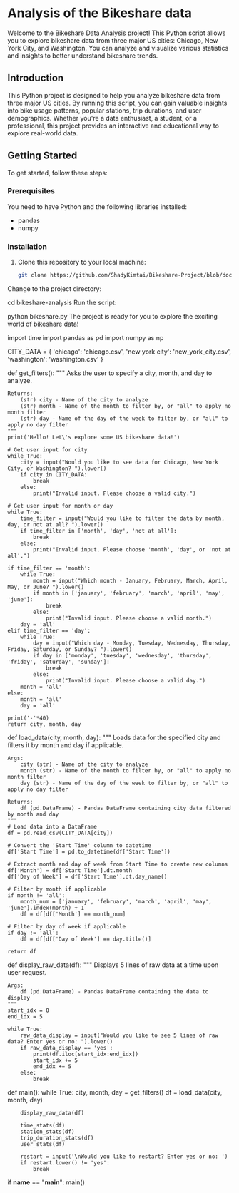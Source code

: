 # Analysis of the Bikeshare data

Welcome to the Bikeshare Data Analysis project! This Python script allows you to explore bikeshare data from three major US cities: Chicago, New York City, and Washington.
You can analyze and visualize various statistics and insights to better understand bikeshare trends.

## Introduction

This Python project is designed to help you analyze bikeshare data from three major US cities.
By running this script, you can gain valuable insights into bike usage patterns, popular stations, trip durations, and user demographics. Whether you're a data enthusiast, a student, or a professional, this project provides an interactive and educational way to explore real-world data.

## Getting Started

To get started, follow these steps:

### Prerequisites

You need to have Python and the following libraries installed:

- pandas
- numpy

### Installation

1. Clone this repository to your local machine:

   ```bash
   git clone https://github.com/ShadyKimtai/Bikeshare-Project/blob/documentation/bikeshare_myproject.py
Change to the project directory:

cd bikeshare-analysis
Run the script:

python bikeshare.py
The project is ready for you to explore the exciting world of bikeshare data!




import time
import pandas as pd
import numpy as np

CITY_DATA = {
    'chicago': 'chicago.csv',
    'new york city': 'new_york_city.csv',
    'washington': 'washington.csv'
}

def get_filters():
    """
    Asks the user to specify a city, month, and day to analyze.

    Returns:
        (str) city - Name of the city to analyze
        (str) month - Name of the month to filter by, or "all" to apply no month filter
        (str) day - Name of the day of the week to filter by, or "all" to apply no day filter
    """
    print('Hello! Let\'s explore some US bikeshare data!')

    # Get user input for city
    while True:
        city = input("Would you like to see data for Chicago, New York City, or Washington? ").lower()
        if city in CITY_DATA:
            break
        else:
            print("Invalid input. Please choose a valid city.")

    # Get user input for month or day
    while True:
        time_filter = input("Would you like to filter the data by month, day, or not at all? ").lower()
        if time_filter in ['month', 'day', 'not at all']:
            break
        else:
            print("Invalid input. Please choose 'month', 'day', or 'not at all'.")

    if time_filter == 'month':
        while True:
            month = input("Which month - January, February, March, April, May, or June? ").lower()
            if month in ['january', 'february', 'march', 'april', 'may', 'june']:
                break
            else:
                print("Invalid input. Please choose a valid month.")
        day = 'all'
    elif time_filter == 'day':
        while True:
            day = input("Which day - Monday, Tuesday, Wednesday, Thursday, Friday, Saturday, or Sunday? ").lower()
            if day in ['monday', 'tuesday', 'wednesday', 'thursday', 'friday', 'saturday', 'sunday']:
                break
            else:
                print("Invalid input. Please choose a valid day.")
        month = 'all'
    else:
        month = 'all'
        day = 'all'

    print('-'*40)
    return city, month, day

def load_data(city, month, day):
    """
    Loads data for the specified city and filters it by month and day if applicable.

    Args:
        city (str) - Name of the city to analyze
        month (str) - Name of the month to filter by, or "all" to apply no month filter
        day (str) - Name of the day of the week to filter by, or "all" to apply no day filter

    Returns:
        df (pd.DataFrame) - Pandas DataFrame containing city data filtered by month and day
    """
    # Load data into a DataFrame
    df = pd.read_csv(CITY_DATA[city])

    # Convert the 'Start Time' column to datetime
    df['Start Time'] = pd.to_datetime(df['Start Time'])

    # Extract month and day of week from Start Time to create new columns
    df['Month'] = df['Start Time'].dt.month
    df['Day of Week'] = df['Start Time'].dt.day_name()

    # Filter by month if applicable
    if month != 'all':
        month_num = ['january', 'february', 'march', 'april', 'may', 'june'].index(month) + 1
        df = df[df['Month'] == month_num]

    # Filter by day of week if applicable
    if day != 'all':
        df = df[df['Day of Week'] == day.title()]

    return df

def display_raw_data(df):
    """
    Displays 5 lines of raw data at a time upon user request.

    Args:
        df (pd.DataFrame) - Pandas DataFrame containing the data to display
    """
    start_idx = 0
    end_idx = 5

    while True:
        raw_data_display = input("Would you like to see 5 lines of raw data? Enter yes or no: ").lower()
        if raw_data_display == 'yes':
            print(df.iloc[start_idx:end_idx])
            start_idx += 5
            end_idx += 5
        else:
            break

def main():
    while True:
        city, month, day = get_filters()
        df = load_data(city, month, day)

        display_raw_data(df)

        time_stats(df)
        station_stats(df)
        trip_duration_stats(df)
        user_stats(df)

        restart = input('\nWould you like to restart? Enter yes or no: ')
        if restart.lower() != 'yes':
            break

if __name__ == "__main__":
    main()
